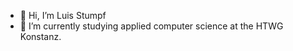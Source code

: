 - 👋 Hi, I’m Luis Stumpf
- 🌱 I’m currently studying applied computer science at the HTWG Konstanz.




<!---
luis-stumpf/luis-stumpf is a ✨ special ✨ repository because its `README.md` (this file) appears on your GitHub profile.
You can click the Preview link to take a look at your changes.
--->
